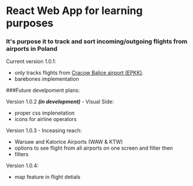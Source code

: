 # React Web App for learning purposes
### It's purpose it to track and sort incoming/outgoing flights from airports in Poland

Current version 1.0.1:
- only tracks flights from [Cracow Balice airport (EPKK)](https://www.krakowairport.pl/pl/pasazer/loty/polaczenia/odloty).
- barebones implementation

###Future develpoment plans:

Version 1.0.2 ***(in development)*** - Visual Side:
- proper css implenetation
- icons for airline operators

Version 1.0.3 - Inceasing reach:
- Warsaw and Katorice Airports (WAW & KTW)
- options to see flight from all airports on one screen and filter then
- filters

Version 1.0.4:
- map feature in flight detials

